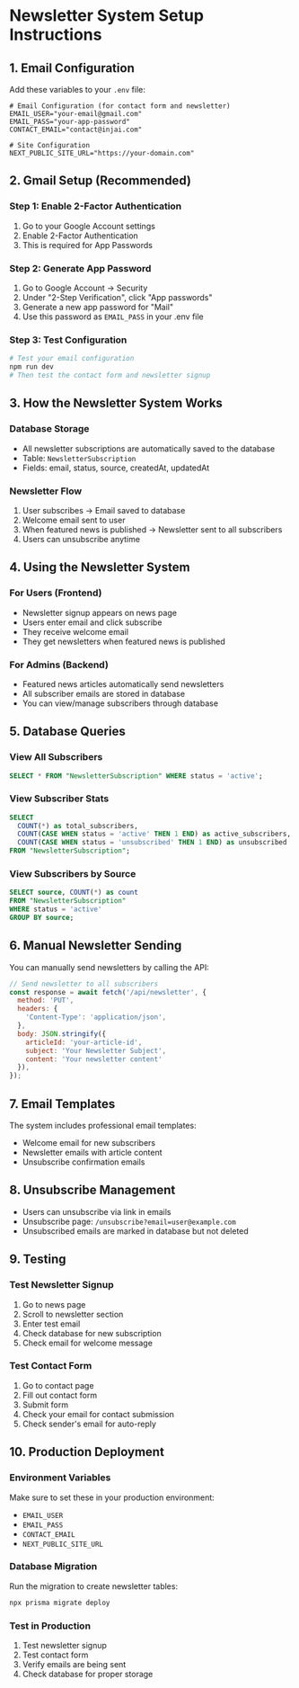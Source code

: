 # Newsletter System Setup Instructions

## 1. Email Configuration

Add these variables to your `.env` file:

```env
# Email Configuration (for contact form and newsletter)
EMAIL_USER="your-email@gmail.com"
EMAIL_PASS="your-app-password"
CONTACT_EMAIL="contact@injai.com"

# Site Configuration
NEXT_PUBLIC_SITE_URL="https://your-domain.com"
```

## 2. Gmail Setup (Recommended)

### Step 1: Enable 2-Factor Authentication
1. Go to your Google Account settings
2. Enable 2-Factor Authentication
3. This is required for App Passwords

### Step 2: Generate App Password
1. Go to Google Account → Security
2. Under "2-Step Verification", click "App passwords"
3. Generate a new app password for "Mail"
4. Use this password as `EMAIL_PASS` in your .env file

### Step 3: Test Configuration
```bash
# Test your email configuration
npm run dev
# Then test the contact form and newsletter signup
```

## 3. How the Newsletter System Works

### Database Storage
- All newsletter subscriptions are automatically saved to the database
- Table: `NewsletterSubscription`
- Fields: email, status, source, createdAt, updatedAt

### Newsletter Flow
1. User subscribes → Email saved to database
2. Welcome email sent to user
3. When featured news is published → Newsletter sent to all subscribers
4. Users can unsubscribe anytime

## 4. Using the Newsletter System

### For Users (Frontend)
- Newsletter signup appears on news page
- Users enter email and click subscribe
- They receive welcome email
- They get newsletters when featured news is published

### For Admins (Backend)
- Featured news articles automatically send newsletters
- All subscriber emails are stored in database
- You can view/manage subscribers through database

## 5. Database Queries

### View All Subscribers
```sql
SELECT * FROM "NewsletterSubscription" WHERE status = 'active';
```

### View Subscriber Stats
```sql
SELECT 
  COUNT(*) as total_subscribers,
  COUNT(CASE WHEN status = 'active' THEN 1 END) as active_subscribers,
  COUNT(CASE WHEN status = 'unsubscribed' THEN 1 END) as unsubscribed
FROM "NewsletterSubscription";
```

### View Subscribers by Source
```sql
SELECT source, COUNT(*) as count 
FROM "NewsletterSubscription" 
WHERE status = 'active' 
GROUP BY source;
```

## 6. Manual Newsletter Sending

You can manually send newsletters by calling the API:

```javascript
// Send newsletter to all subscribers
const response = await fetch('/api/newsletter', {
  method: 'PUT',
  headers: {
    'Content-Type': 'application/json',
  },
  body: JSON.stringify({
    articleId: 'your-article-id',
    subject: 'Your Newsletter Subject',
    content: 'Your newsletter content'
  }),
});
```

## 7. Email Templates

The system includes professional email templates:
- Welcome email for new subscribers
- Newsletter emails with article content
- Unsubscribe confirmation emails

## 8. Unsubscribe Management

- Users can unsubscribe via link in emails
- Unsubscribe page: `/unsubscribe?email=user@example.com`
- Unsubscribed emails are marked in database but not deleted

## 9. Testing

### Test Newsletter Signup
1. Go to news page
2. Scroll to newsletter section
3. Enter test email
4. Check database for new subscription
5. Check email for welcome message

### Test Contact Form
1. Go to contact page
2. Fill out contact form
3. Submit form
4. Check your email for contact submission
5. Check sender's email for auto-reply

## 10. Production Deployment

### Environment Variables
Make sure to set these in your production environment:
- `EMAIL_USER`
- `EMAIL_PASS` 
- `CONTACT_EMAIL`
- `NEXT_PUBLIC_SITE_URL`

### Database Migration
Run the migration to create newsletter tables:
```bash
npx prisma migrate deploy
```

### Test in Production
1. Test newsletter signup
2. Test contact form
3. Verify emails are being sent
4. Check database for proper storage
